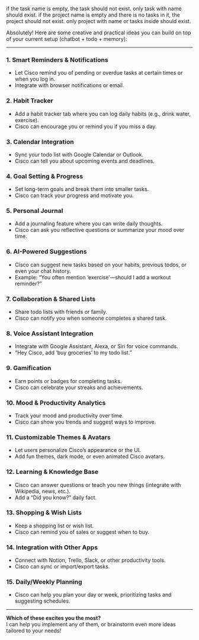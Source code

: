 if the task name is empty, the task should not exist. only task with name should exist.
if the project name is empty and there is no tasks in it, the project should not exist. only project with name or tasks inside should exist.



Absolutely! Here are some creative and practical ideas you can build on top of your current setup (chatbot + todo + memory):

---

### 1. **Smart Reminders & Notifications**
- Let Cisco remind you of pending or overdue tasks at certain times or when you log in.
- Integrate with browser notifications or email.

### 2. **Habit Tracker**
- Add a habit tracker tab where you can log daily habits (e.g., drink water, exercise).
- Cisco can encourage you or remind you if you miss a day.

### 3. **Calendar Integration**
- Sync your todo list with Google Calendar or Outlook.
- Cisco can tell you about upcoming events and deadlines.

### 4. **Goal Setting & Progress**
- Set long-term goals and break them into smaller tasks.
- Cisco can track your progress and motivate you.

### 5. **Personal Journal**
- Add a journaling feature where you can write daily thoughts.
- Cisco can ask you reflective questions or summarize your mood over time.

### 6. **AI-Powered Suggestions**
- Cisco can suggest new tasks based on your habits, previous todos, or even your chat history.
- Example: “You often mention ‘exercise’—should I add a workout reminder?”

### 7. **Collaboration & Shared Lists**
- Share todo lists with friends or family.
- Cisco can notify you when someone completes a shared task.

### 8. **Voice Assistant Integration**
- Integrate with Google Assistant, Alexa, or Siri for voice commands.
- “Hey Cisco, add ‘buy groceries’ to my todo list.”

### 9. **Gamification**
- Earn points or badges for completing tasks.
- Cisco can celebrate your streaks and achievements.

### 10. **Mood & Productivity Analytics**
- Track your mood and productivity over time.
- Cisco can show you trends and suggest ways to improve.

### 11. **Customizable Themes & Avatars**
- Let users personalize Cisco’s appearance or the UI.
- Add fun themes, dark mode, or even animated Cisco avatars.

### 12. **Learning & Knowledge Base**
- Cisco can answer questions or teach you new things (integrate with Wikipedia, news, etc.).
- Add a “Did you know?” daily fact.

### 13. **Shopping & Wish Lists**
- Keep a shopping list or wish list.
- Cisco can remind you of sales or suggest when to buy.

### 14. **Integration with Other Apps**
- Connect with Notion, Trello, Slack, or other productivity tools.
- Cisco can sync or import/export tasks.

### 15. **Daily/Weekly Planning**
- Cisco can help you plan your day or week, prioritizing tasks and suggesting schedules.

---

**Which of these excites you the most?**  
I can help you implement any of them, or brainstorm even more ideas tailored to your needs!